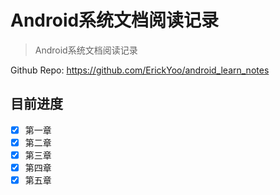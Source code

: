 # Android系统文档阅读记录

> Android系统文档阅读记录



Github Repo:
https://github.com/ErickYoo/android_learn_notes



## 目前进度

- [x] 第一章
- [x] 第二章
- [x] 第三章
- [x] 第四章
- [x] 第五章